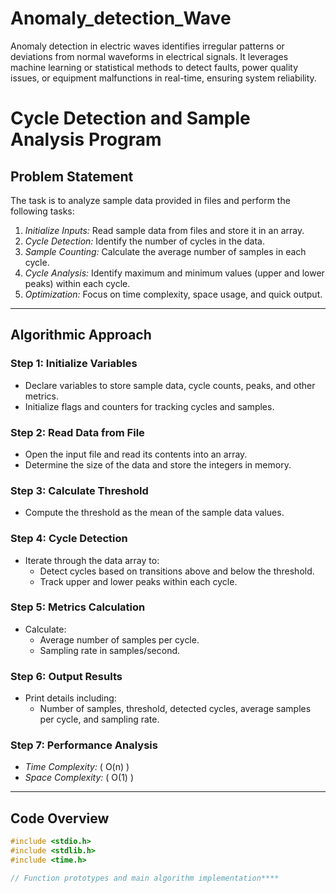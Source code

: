 # Anomaly_detection_Wave
Anomaly detection in electric waves identifies irregular patterns or deviations from normal waveforms in electrical signals. It leverages machine learning or statistical methods to detect faults, power quality issues, or equipment malfunctions in real-time, ensuring system reliability.


# Cycle Detection and Sample Analysis Program

## Problem Statement
The task is to analyze sample data provided in files and perform the following tasks:
1. *Initialize Inputs:* Read sample data from files and store it in an array.
2. *Cycle Detection:* Identify the number of cycles in the data.
3. *Sample Counting:* Calculate the average number of samples in each cycle.
4. *Cycle Analysis:* Identify maximum and minimum values (upper and lower peaks) within each cycle.
5. *Optimization:* Focus on time complexity, space usage, and quick output.

---

## Algorithmic Approach
### Step 1: Initialize Variables
- Declare variables to store sample data, cycle counts, peaks, and other metrics.
- Initialize flags and counters for tracking cycles and samples.

### Step 2: Read Data from File
- Open the input file and read its contents into an array.
- Determine the size of the data and store the integers in memory.

### Step 3: Calculate Threshold
- Compute the threshold as the mean of the sample data values.

### Step 4: Cycle Detection
- Iterate through the data array to:
  - Detect cycles based on transitions above and below the threshold.
  - Track upper and lower peaks within each cycle.

### Step 5: Metrics Calculation
- Calculate:
  - Average number of samples per cycle.
  - Sampling rate in samples/second.

### Step 6: Output Results
- Print details including:
  - Number of samples, threshold, detected cycles, average samples per cycle, and sampling rate.

### Step 7: Performance Analysis
- *Time Complexity:* \( O(n) \)
- *Space Complexity:* \( O(1) \)

---

## Code Overview
```c
#include <stdio.h>
#include <stdlib.h>
#include <time.h>

// Function prototypes and main algorithm implementation****
